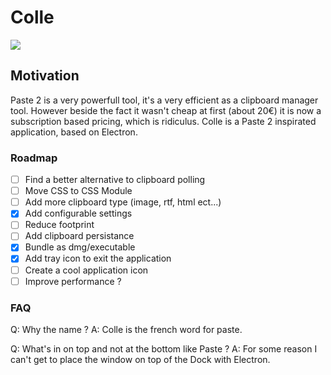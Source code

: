 # Colle

[<img src="https://i.imgur.com/c3qVdiC.png">](https://i.imgur.com/xskIC9c.mp4)

## Motivation

Paste 2 is a very powerfull tool, it's a very efficient as a clipboard manager tool. However beside the fact it wasn't cheap at first (about 20€) it is now a subscription based pricing, which is ridiculus. Colle is a Paste 2 inspirated application, based on Electron.

### Roadmap

- [ ] Find a better alternative to clipboard polling
- [ ] Move CSS to CSS Module
- [ ] Add more clipboard type (image, rtf, html ect...)
- [x] Add configurable settings
- [ ] Reduce footprint
- [ ] Add clipboard persistance
- [x] Bundle as dmg/executable
- [x] Add tray icon to exit the application
- [ ] Create a cool application icon
- [ ] Improve performance ?

### FAQ

Q: Why the name ?
A: Colle is the french word for paste.

Q: What's in on top and not at the bottom like Paste ?
A: For some reason I can't get to place the window on top of the Dock with Electron.
